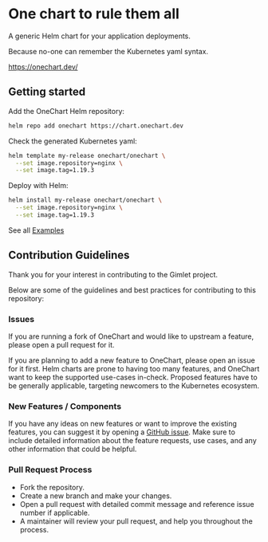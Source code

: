 # One chart to rule them all

A generic Helm chart for your application deployments.

Because no-one can remember the Kubernetes yaml syntax.

https://onechart.dev/

## Getting started

Add the OneChart Helm repository:

```bash
helm repo add onechart https://chart.onechart.dev
```

Check the generated Kubernetes yaml:

```bash
helm template my-release onechart/onechart \
  --set image.repository=nginx \
  --set image.tag=1.19.3
```

Deploy with Helm:

```bash
helm install my-release onechart/onechart \
  --set image.repository=nginx \
  --set image.tag=1.19.3
```

See all [Examples](/examples/deploying-an-image)

## Contribution Guidelines

Thank you for your interest in contributing to the Gimlet project.

Below are some of the guidelines and best practices for contributing to this repository:

### Issues

If you are running a fork of OneChart and would like to upstream a feature, please open a pull request for it.

If you are planning to add a new feature to OneChart, please open an issue for it first. Helm charts are prone to having too many features, and OneChart want to keep the supported use-cases in-check. Proposed features have to be generally applicable, targeting newcomers to the Kubernetes ecosystem.

### New Features / Components

If you have any ideas on new features or want to improve the existing features, you can suggest it by opening a [GitHub issue](https://github.com/gimlet-io/onechart/issues/new). Make sure to include detailed information about the feature requests, use cases, and any other information that could be helpful.

### Pull Request Process

* Fork the repository.
* Create a new branch and make your changes.
* Open a pull request with detailed commit message and reference issue number if applicable.
* A maintainer will review your pull request, and help you throughout the process.
